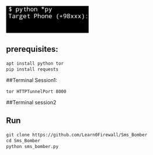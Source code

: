 
<img src='sms_bomber.jpg' />


## prerequisites:

```
apt install python tor
pip install requests
```
##Terminal Session1:

```
tor HTTPTunnelPort 8000
```

##Terminal session2
## Run

```
git clone https://github.com/Learn0Firewall/Sms_Bomber
cd Sms_Bomber
python sms_bomber.py
```

